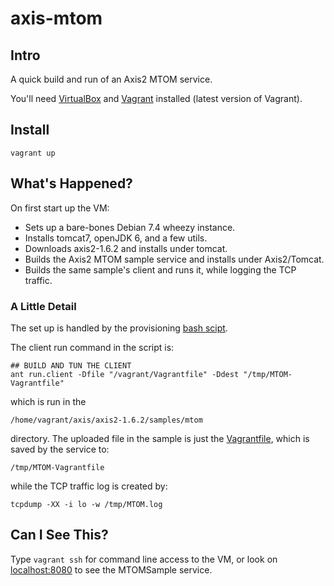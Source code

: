 axis-mtom
=========

Intro
-----

A quick build and run of an Axis2 MTOM service.

You'll need [VirtualBox](https://www.virtualbox.org/) and [Vagrant](http://www.vagrantup.com/) installed (latest version of Vagrant).

Install
-------
```
vagrant up
```

What's Happened?
----------------
On first start up the VM:

 * Sets up a bare-bones Debian 7.4 wheezy instance.
 * Installs tomcat7, openJDK 6, and a few utils.
 * Downloads axis2-1.6.2 and installs under tomcat.
 * Builds the Axis2 MTOM sample service and installs under Axis2/Tomcat.
 * Builds the same sample's client and runs it, while logging the TCP traffic.

### A Little Detail
The set up is handled by the provisioning [bash scipt](setup.sh).

The client run command in the script is:

```
## BUILD AND TUN THE CLIENT
ant run.client -Dfile "/vagrant/Vagrantfile" -Ddest "/tmp/MTOM-Vagrantfile"
```
which is run in the 

```
/home/vagrant/axis/axis2-1.6.2/samples/mtom
```
directory. The uploaded file in the sample is just the [Vagrantfile](Vagrantfile), which is saved by the service to:

```
/tmp/MTOM-Vagrantfile
```
while the TCP traffic log is created by:

```
tcpdump -XX -i lo -w /tmp/MTOM.log
```

Can I See This?
---------------
Type ```vagrant ssh``` for command line access to the VM, or look on [localhost:8080](http://localhost:8080/axis2/services/listServices) to see the MTOMSample service.
